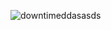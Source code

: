 ![downtimeddasasds](https://github.com/user-attachments/assets/f5b4a36b-bd7f-4875-93d6-b9a72e4d737f)
